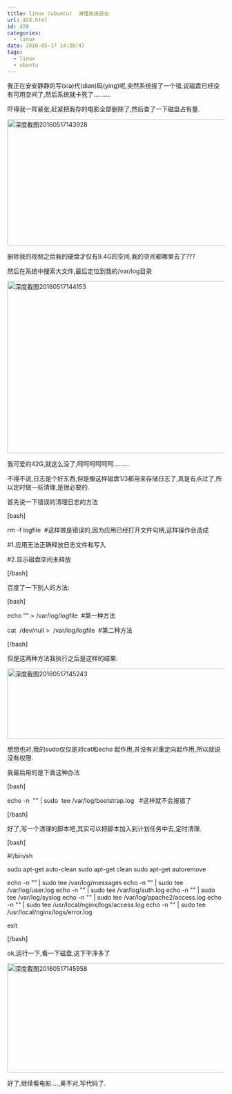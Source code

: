 ```yaml
---
title: linux (ubuntu)  清理系统日志
url: 428.html
id: 428
categories:
  - linux
date: 2016-05-17 14:38:47
tags:
  - linux
  - ubuntu
---
```


<!--more-->

我正在安安静静的写(xia)代(dian)码(ying)呢,突然系统报了一个错,说磁盘已经没有可用空间了,然后系统就卡死了..........

吓得我一阵紧张,赶紧把我存的电影全部删除了,然后查了一下磁盘占有量.

<img class="alignnone size-full wp-image-430" src="/uploads/2016/05/深度截图20160517143928.png" alt="深度截图20160517143928" width="731" height="293" />

删除我的视频之后我的硬盘才仅有9.4G的空间,我的空间都哪里去了???

然后在系统中搜索大文件,最后定位到我的/var/log目录

<img class="alignnone size-full wp-image-432" src="/uploads/2016/05/深度截图20160517144153.png" alt="深度截图20160517144153" width="619" height="398" />

我可爱的42G,就这么没了,呵呵呵呵呵呵.........

不得不说,日志是个好东西,但是像这样磁盘1/3都用来存储日志了,真是有点过了,所以定时做一些清理,是很必要的.

首先说一下错误的清理日志的方法

[bash]

rm -f logfile &nbsp;#这样做是错误的,因为应用已经打开文件句柄,这样操作会造成

#1.应用无法正确释放日志文件和写入

#2.显示磁盘空间未释放

[/bash]

百度了一下别人的方法:


[bash]

echo "" > /var/log/logfile  #第一种方法

cat  /dev/null >  /var/log/logfile  #第二种方法

[/bash]


但是这两种方法我执行之后是这样的结果:

<img class="alignnone size-full wp-image-433" src="/uploads/2016/05/深度截图20160517145243.png" alt="深度截图20160517145243" width="915" height="162" />

想想也对,我的sudo仅仅是对cat和echo 起作用,并没有对重定向起作用,所以就说没有权限.

我最后用的是下面这种办法


[bash]

echo -n  "" | sudo  tee /var/log/bootstrap.log   #这样就不会报错了

[/bash]


好了,写一个清理的脚本吧,其实可以把脚本加入到计划任务中去,定时清理.


[bash]

#!/bin/sh

sudo apt-get auto-clean
sudo apt-get clean
sudo apt-get autoremove

echo -n "" | sudo tee /var/log/messages
echo -n "" | sudo tee /var/log/user.log
echo -n "" | sudo tee /var/log/auth.log
echo -n "" | sudo tee /var/log/syslog
echo -n "" | sudo tee /var/log/apache2/access.log
echo -n "" | sudo tee /usr/local/nginx/logs/access.log
echo -n "" | sudo tee /usr/local/nginx/logs/error.log

exit

[/bash]


ok,运行一下,看一下磁盘,这下干净多了

<img class="alignnone size-full wp-image-434" src="/uploads/2016/05/深度截图20160517145958.png" alt="深度截图20160517145958" width="672" height="253" />

好了,继续看电影....,奥不对,写代码了.